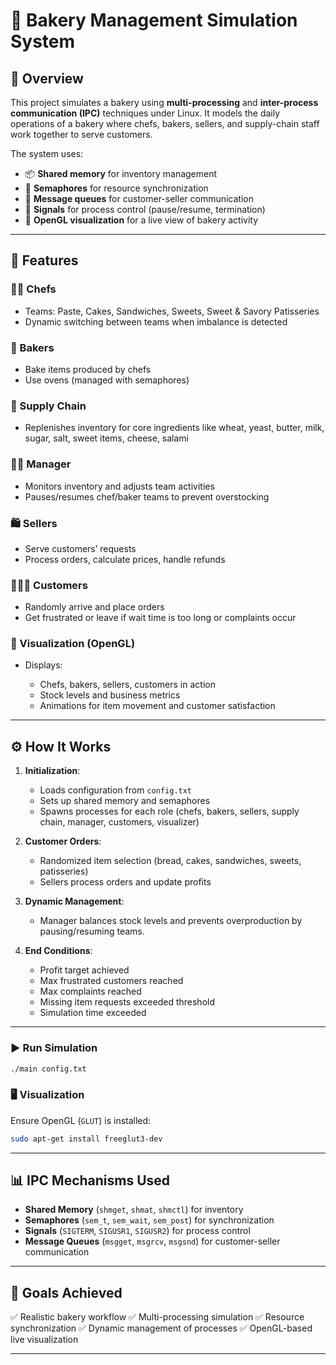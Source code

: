 

# 🍞 Bakery Management Simulation System

## 📝 Overview

This project simulates a bakery using **multi-processing** and **inter-process communication (IPC)** techniques under Linux. It models the daily operations of a bakery where chefs, bakers, sellers, and supply-chain staff work together to serve customers.

The system uses:

* 📦 **Shared memory** for inventory management
* 🔐 **Semaphores** for resource synchronization
* 📩 **Message queues** for customer-seller communication
* 📡 **Signals** for process control (pause/resume, termination)
* 🎨 **OpenGL visualization** for a live view of bakery activity

---

## 🚀 Features

### 👨‍🍳 Chefs

* Teams: Paste, Cakes, Sandwiches, Sweets, Sweet & Savory Patisseries
* Dynamic switching between teams when imbalance is detected

### 🥖 Bakers

* Bake items produced by chefs
* Use ovens (managed with semaphores)

### 🚚 Supply Chain

* Replenishes inventory for core ingredients like wheat, yeast, butter, milk, sugar, salt, sweet items, cheese, salami

### 👩‍💼 Manager

* Monitors inventory and adjusts team activities
* Pauses/resumes chef/baker teams to prevent overstocking

### 🛍️ Sellers

* Serve customers’ requests
* Process orders, calculate prices, handle refunds

### 🧑‍🤝‍🧑 Customers

* Randomly arrive and place orders
* Get frustrated or leave if wait time is too long or complaints occur

### 🎨 Visualization (OpenGL)

* Displays:

  * Chefs, bakers, sellers, customers in action
  * Stock levels and business metrics
  * Animations for item movement and customer satisfaction

---


## ⚙️ How It Works

1. **Initialization**:

   * Loads configuration from `config.txt`
   * Sets up shared memory and semaphores
   * Spawns processes for each role (chefs, bakers, sellers, supply chain, manager, customers, visualizer)

2. **Customer Orders**:

   * Randomized item selection (bread, cakes, sandwiches, sweets, patisseries)
   * Sellers process orders and update profits

3. **Dynamic Management**:

   * Manager balances stock levels and prevents overproduction by pausing/resuming teams.

4. **End Conditions**:

   * Profit target achieved
   * Max frustrated customers reached
   * Max complaints reached
   * Missing item requests exceeded threshold
   * Simulation time exceeded

---



### ▶️ Run Simulation

```bash
./main config.txt
```

### 🖥️ Visualization

Ensure OpenGL (`GLUT`) is installed:

```bash
sudo apt-get install freeglut3-dev
```

---

## 📊 IPC Mechanisms Used

* **Shared Memory** (`shmget`, `shmat`, `shmctl`) for inventory
* **Semaphores** (`sem_t`, `sem_wait`, `sem_post`) for synchronization
* **Signals** (`SIGTERM`, `SIGUSR1`, `SIGUSR2`) for process control
* **Message Queues** (`msgget`, `msgrcv`, `msgsnd`) for customer-seller communication

---

## 🎯 Goals Achieved

✅ Realistic bakery workflow
✅ Multi-processing simulation
✅ Resource synchronization
✅ Dynamic management of processes
✅ OpenGL-based live visualization

---

